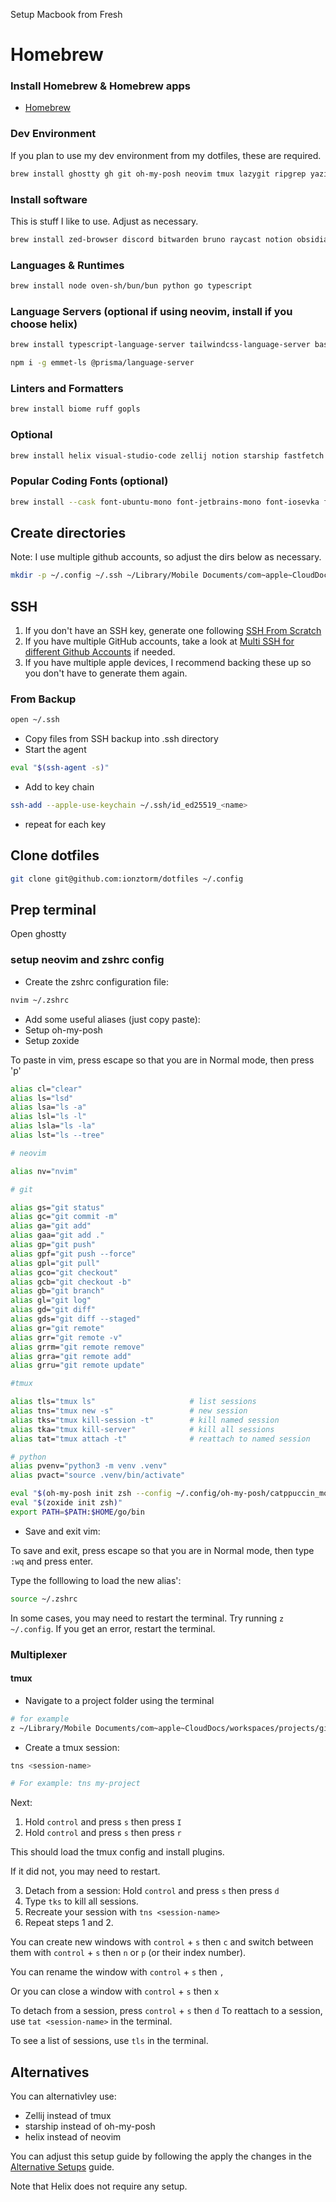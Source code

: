 Setup Macbook from Fresh

# Homebrew

### Install Homebrew & Homebrew apps

- [Homebrew](https://brew.sh/)

### Dev Environment

If you plan to use my dev environment from my dotfiles, these are required.

```bash
brew install ghostty gh git oh-my-posh neovim tmux lazygit ripgrep yazi fzf fd lsd zoxide regex
```

### Install software

This is stuff I like to use. Adjust as necessary.

```bash
brew install zed-browser discord bitwarden bruno raycast notion obsidian
```

### Languages & Runtimes
```bash
brew install node oven-sh/bun/bun python go typescript
```

### Language Servers (optional if using neovim, install if you choose helix)

```bash
brew install typescript-language-server tailwindcss-language-server basedpyright vscode-langservers-extracted
```
```bash
npm i -g emmet-ls @prisma/language-server
```

### Linters and Formatters

```bash
brew install biome ruff gopls
```

### Optional

```bash
brew install helix visual-studio-code zellij notion starship fastfetch
```

### Popular Coding Fonts (optional)

```bash
brew install --cask font-ubuntu-mono font-jetbrains-mono font-iosevka font-inconsolata font-fira-code font-roboto-mono font-source-code-pro font-azeret-mono font-cascadia-code font-maple font-monaspace font-geist-mono-nerd-font font-anonymous-pro
```
## Create directories

Note: I use multiple github accounts, so adjust the dirs below as necessary.

```bash
mkdir -p ~/.config ~/.ssh ~/Library/Mobile Documents/com~apple~CloudDocs/workspaces/github.com/<github-username>/projects ~/Library/Mobile Documents/com~apple~CloudDocs/workspaces/notes ~/Library/Mobile Documents/com~apple~CloudDocs/workspaces/courses
```

## SSH

1. If you don't have an SSH key, generate one following [SSH From Scratch](/ssh-from-scratch.md)
2. If you have multiple GitHub accounts, take a look at [Multi SSH for different Github Accounts](/multi-github-ssh.md) if needed.
3. If you have multiple apple devices, I recommend backing these up so you don't have to generate them again.

### From Backup

```bash
open ~/.ssh
```

- Copy files from SSH backup into .ssh directory
- Start the agent

```bash
eval "$(ssh-agent -s)"
```

- Add to key chain

```bash
ssh-add --apple-use-keychain ~/.ssh/id_ed25519_<name>
```

- repeat for each key

## Clone dotfiles

```bash
git clone git@github.com:ionztorm/dotfiles ~/.config
```

## Prep terminal

Open ghostty

### setup neovim and zshrc config

- Create the zshrc configuration file:

```bash
nvim ~/.zshrc
```

- Add some useful aliases (just copy paste):
- Setup oh-my-posh
- Setup zoxide

To paste in vim, press escape so that you are in Normal mode, then press 'p'

```bash
alias cl="clear"
alias ls="lsd"
alias lsa="ls -a"
alias lsl="ls -l"
alias lsla="ls -la"
alias lst="ls --tree"

# neovim

alias nv="nvim"

# git

alias gs="git status"
alias gc="git commit -m"
alias ga="git add"
alias gaa="git add ."
alias gp="git push"
alias gpf="git push --force"
alias gpl="git pull"
alias gco="git checkout"
alias gcb="git checkout -b"
alias gb="git branch"
alias gl="git log"
alias gd="git diff"
alias gds="git diff --staged"
alias gr="git remote"
alias grr="git remote -v"
alias grrm="git remote remove"
alias grra="git remote add"
alias grru="git remote update"

#tmux

alias tls="tmux ls"                     # list sessions
alias tns="tmux new -s"                 # new session
alias tks="tmux kill-session -t"        # kill named session
alias tka="tmux kill-server"            # kill all sessions
alias tat="tmux attach -t"              # reattach to named session

# python
alias pvenv="python3 -m venv .venv"
alias pvact="source .venv/bin/activate"

eval "$(oh-my-posh init zsh --config ~/.config/oh-my-posh/catppuccin_mocka.json)"
eval "$(zoxide init zsh)"
export PATH=$PATH:$HOME/go/bin
```

- Save and exit vim:

To save and exit, press escape so that you are in Normal mode, then type `:wq` and press enter.

Type the folllowing to load the new alias':

```bash
source ~/.zshrc
```

In some cases, you may need to restart the terminal. Try running `z ~/.config`. If you get an error, restart the terminal.

### Multiplexer

#### tmux

- Navigate to a project folder using the terminal

```bash
# for example
z ~/Library/Mobile Documents/com~apple~CloudDocs/workspaces/projects/github/my-project
```

- Create a tmux session:

```bash
tns <session-name>

# For example: tns my-project
```

Next:

1) Hold `control` and press `s` then press `I`
2) Hold `control` and press `s` then press `r`

This should load the tmux config and install plugins.

If it did not, you may need to restart.

3. Detach from a session: Hold `control` and press `s` then press `d`
4. Type `tks` to kill all sessions.
5. Recreate your session with `tns <session-name>`
6. Repeat steps 1 and 2.

You can create new windows with `control` + `s` then `c` and switch between them with `control` + `s` then `n` or `p` (or their index number).

You can rename the window with `control` + `s` then `,`

Or you can close a window with `control` + `s` then `x`

To detach from a session, press `control` + `s` then `d`
To reattach to a session, use `tat <session-name>` in the terminal.

To see a list of sessions, use `tls` in the terminal.


## Alternatives

You can alternativley use:

- Zellij instead of tmux
- starship instead of oh-my-posh
- helix instead of neovim

You can adjust this setup guide by following the apply the changes in the [Alternative Setups](./alternative-setups.md) guide.

Note that Helix does not require any setup.
